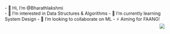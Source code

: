 <div align="center">
  <div align="left">
- 👋 Hi, I’m @Bharathlakshmi <br>
- 👀 I’m interested in Data Structures & Algorithms 
- 🌱 I’m currently learning System Design
- 🔭 I’m looking to collaborate on ML
- ⚡ Aiming for FAANG!
  </div>
<!--
![GitHub stats](https://github-readme-stats.vercel.app/api?username=Bharathlakshmi&theme=radical&show_icons=true&&hide=issues,contribs)
-->
<!--
![GitHub Stats](https://github-readme-stats.vercel.app/api?username=Bharathlakshmi&theme=dark&show_icons=true&&hide=issues,contribs,stars)
-->

<img align="right" src="https://github-readme-stats.vercel.app/api?username=Bharathlakshmi&theme=dark&show_icons=true&&hide=issues,contribs,stars"/>


<!--
<img alt="Top langs" src="https://github-readme-stats.vercel.app/api/top-langs/?username=Bharathlakshmi&layout=compact&&langs_count=8"/>
-->
</div>

